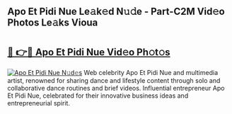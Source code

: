 ## Apo Et Pidi Nue Le𝚊k𝚎d N𝚞𝚍e - Part-C2M Vid𝚎o Photos Le𝚊ks Vioua

# <h2><a href="http://fb66o6w.evod.top/?m=Apo+Et+Pidi+Nue">🔗 👉🔴 Apo Et Pidi Nue Vid𝚎o Ph𝚘t𝚘s</a></h2>

[![Apo Et Pidi Nue N𝚞d𝚎s](https://i.imgur.com/8V9OHl7.gif)](http://fb66o6w.evod.top/?m=Apo+Et+Pidi+Nue)
Web celebrity Apo Et Pidi Nue and multimedia artist, renowned for sharing dance and lifestyle content through solo and collaborative dance routines and brief videos. Influential entrepreneur Apo Et Pidi Nue, celebrated for their innovative business ideas and entrepreneurial spirit. 
